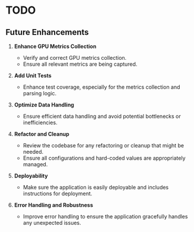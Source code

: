 # TODO

## Future Enhancements

1. **Enhance GPU Metrics Collection**
   - Verify and correct GPU metrics collection.
   - Ensure all relevant metrics are being captured.

2. **Add Unit Tests**
   - Enhance test coverage, especially for the metrics collection and parsing logic.

3. **Optimize Data Handling**
   - Ensure efficient data handling and avoid potential bottlenecks or inefficiencies.

4. **Refactor and Cleanup**
   - Review the codebase for any refactoring or cleanup that might be needed.
   - Ensure all configurations and hard-coded values are appropriately managed.

5. **Deployability**
   - Make sure the application is easily deployable and includes instructions for deployment.

6. **Error Handling and Robustness**
   - Improve error handling to ensure the application gracefully handles any unexpected issues.
